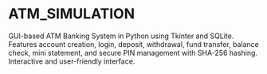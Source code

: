 # ATM_SIMULATION
GUI-based ATM Banking System in Python using Tkinter and SQLite. Features account creation, login, deposit, withdrawal, fund transfer, balance check, mini statement, and secure PIN management with SHA-256 hashing. Interactive and user-friendly interface.
